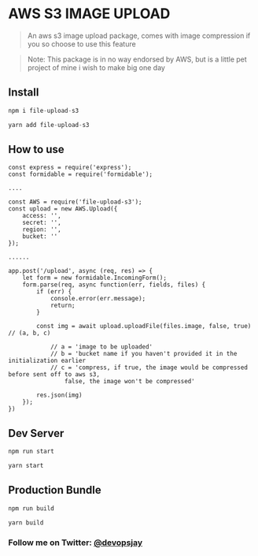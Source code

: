 # AWS S3 IMAGE UPLOAD
 > An aws s3 image upload package, comes with image compression if you so choose to use this feature

 > Note: This package is in no way endorsed by AWS, but is a little pet project of mine i wish to make big one day

## Install
```javascript
npm i file-upload-s3
```
```javascript
yarn add file-upload-s3
```

## How to use

```
const express = require('express');
const formidable = require('formidable');

....

const AWS = require('file-upload-s3');
const upload = new AWS.Upload({
    access: '',
    secret: '',
    region: '',
    bucket: ''
});

......

app.post('/upload', async (req, res) => {
    let form = new formidable.IncomingForm();
    form.parse(req, async function(err, fields, files) {
        if (err) {
            console.error(err.message);
            return;
        }
        
        const img = await upload.uploadFile(files.image, false, true) // (a, b, c)

            // a = 'image to be uploaded'
            // b = 'bucket name if you haven't provided it in the initialization earlier
            // c = 'compress, if true, the image would be compressed before sent off to aws s3, 
                false, the image won't be compressed'

        res.json(img)
    });
})

```

## Dev Server
```javascript
npm run start
```
```javascript
yarn start
```

## Production Bundle
```javascript
npm run build
```
```javascript
yarn build
```


### Follow me on Twitter: [@devopsjay](https://twitter.com/devopsjay)
